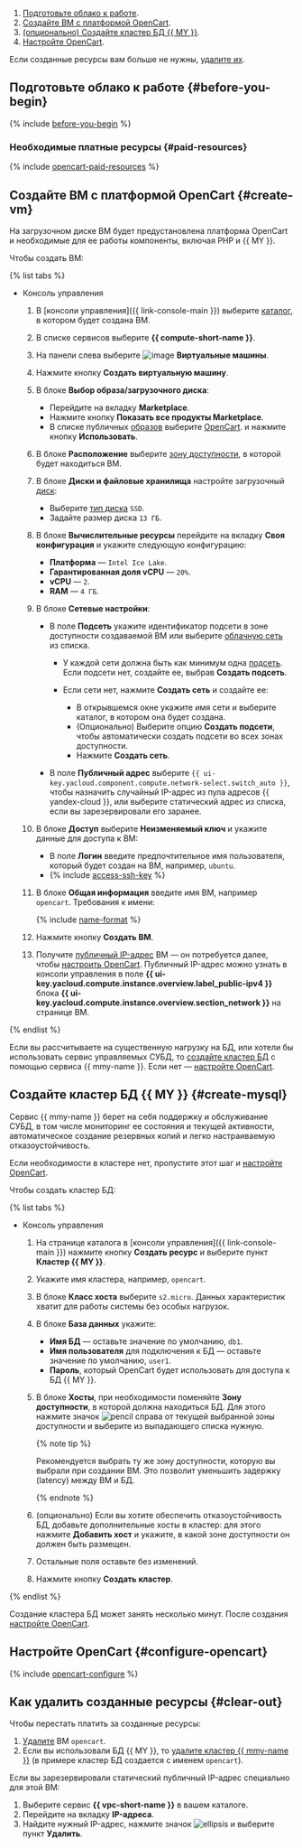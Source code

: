 1. [Подготовьте облако к работе](#before-you-begin).
1. [Создайте ВМ с платформой OpenCart](#create-vm).
1. [(опционально) Создайте кластер БД {{ MY }}](#create-mysql).
1. [Настройте OpenCart](#configure-opencart).

Если созданные ресурсы вам больше не нужны, [удалите их](#clear-out).


## Подготовьте облако к работе {#before-you-begin}

{% include [before-you-begin](../_tutorials_includes/before-you-begin.md) %}

### Необходимые платные ресурсы {#paid-resources}

{% include [opencart-paid-resources](../_tutorials_includes/opencart-paid-resources.md) %}

## Создайте ВМ с платформой OpenCart {#create-vm}

На загрузочном диске ВМ будет предустановлена платформа OpenCart и необходимые для ее работы компоненты, включая PHP и {{ MY }}.

Чтобы создать ВМ:

{% list tabs %}

- Консоль управления

  1. В [консоли управления]({{ link-console-main }}) выберите [каталог](../../resource-manager/concepts/resources-hierarchy.md#folder), в котором будет создана ВМ.
  1. В списке сервисов выберите **{{ compute-short-name }}**.
  1. На панели слева выберите ![image](../../_assets/console-icons/server.svg) **Виртуальные машины**.
  1. Нажмите кнопку **Создать виртуальную машину**.  
  1. В блоке **Выбор образа/загрузочного диска**:

      * Перейдите на вкладку **Marketplace**.
      * Нажмите кнопку **Показать все продукты Marketplace**.
      * В списке публичных [образов](../../compute/concepts/image.md) выберите [OpenCart](/marketplace/products/yc/opencart-3). и нажмите кнопку **Использовать**.

  1. В блоке **Расположение** выберите [зону доступности](../../overview/concepts/geo-scope.md), в которой будет находиться ВМ.
  1. В блоке **Диски и файловые хранилища** настройте загрузочный [диск](../../compute/concepts/disk.md):

      * Выберите [тип диска](../../compute/concepts/disk.md#disks_types) `SSD`.
      * Задайте размер диска `13 ГБ`.

  1. В блоке **Вычислительные ресурсы** перейдите на вкладку **Своя конфигурация** и укажите следующую конфигурацию:

      * **Платформа** — `Intel Ice Lake`.
      * **Гарантированная доля vCPU** — `20%`.
      * **vCPU** — `2`.
      * **RAM** — `4 ГБ`.

  1. В блоке **Сетевые настройки**:

      * В поле **Подсеть** укажите идентификатор подсети в зоне доступности создаваемой ВМ или выберите [облачную сеть](../../vpc/concepts/network.md#network) из списка.

          * У каждой сети должна быть как минимум одна [подсеть](../../vpc/concepts/network.md#subnet). Если подсети нет, создайте ее, выбрав **Создать подсеть**.
          * Если сети нет, нажмите **Создать сеть** и создайте ее:

              * В открывшемся окне укажите имя сети и выберите каталог, в котором она будет создана.
              * (Опционально) Выберите опцию **Создать подсети**, чтобы автоматически создать подсети во всех зонах доступности.
              * Нажмите **Создать сеть**.

      * В поле **Публичный адрес** выберите `{{ ui-key.yacloud.component.compute.network-select.switch_auto }}`, чтобы назначить случайный IP-адрес из пула адресов {{ yandex-cloud }}, или выберите статический адрес из списка, если вы зарезервировали его заранее.

    1. В блоке **Доступ** выберите **Неизменяемый ключ** и укажите данные для доступа к ВМ:

        * В поле **Логин** введите предпочтительное имя пользователя, который будет создан на ВМ, например, `ubuntu`.
        * {% include [access-ssh-key](../../_includes/compute/create/access-ssh-key.md) %}

  1. В блоке **Общая информация** введите имя ВМ, например `opencart`. Требования к имени:

      {% include [name-format](../../_includes/name-format.md) %}

  1. Нажмите кнопку **Создать ВМ**.
  1. Получите [публичный IP-адрес](../../vpc/concepts/address.md#public-addresses) ВМ — он потребуется далее, чтобы [настроить OpenCart](#configure-opencart). Публичный IP-адрес можно узнать в консоли управления в поле **{{ ui-key.yacloud.compute.instance.overview.label_public-ipv4 }}** блока **{{ ui-key.yacloud.compute.instance.overview.section_network }}** на странице ВМ.

{% endlist %}

Если вы рассчитываете на существенную нагрузку на БД, или хотели бы использовать сервис управляемых СУБД, то [создайте кластер БД](#create-mysql) с помощью сервиса {{ mmy-name }}. Если нет — [настройте OpenCart](#configure-opencart).

## Создайте кластер БД {{ MY }} {#create-mysql}

Сервис {{ mmy-name }} берет на себя поддержку и обслуживание СУБД, в том числе мониторинг ее состояния и текущей активности, автоматическое создание резервных копий и легко настраиваемую отказоустойчивость.

Если необходимости в кластере нет, пропустите этот шаг и [настройте OpenCart](#configure-opencart).

Чтобы создать кластер БД:

{% list tabs %}

- Консоль управления

  1. На странице каталога в [консоли управления]({{ link-console-main }}) нажмите кнопку **Создать ресурс** и выберите пункт **Кластер {{ MY }}**.
  1. Укажите имя кластера, например, `opencart`.
  1. В блоке **Класс хоста** выберите `s2.micro`. Данных характеристик хватит для работы системы без особых нагрузок.
  1. В блоке **База данных** укажите:
     * **Имя БД** — оставьте значение по умолчанию, `db1`.
     * **Имя пользователя** для подключения к БД — оставьте значение по умолчанию, `user1`.
     * **Пароль**, который OpenCart будет использовать для доступа к БД {{ MY }}.
  1. В блоке **Хосты**, при необходимости поменяйте **Зону доступности**, в которой должна находиться БД. Для этого нажмите значок ![pencil](../../_assets/console-icons/pencil.svg) справа от текущей выбранной зоны доступности и выберите из выпадающего списка нужную.

     {% note tip %}

     Рекомендуется выбрать ту же зону доступности, которую вы выбрали при создании ВМ. Это позволит уменьшить задержку (latency) между ВМ и БД.

     {% endnote %}

  1. (опционально) Если вы хотите обеспечить отказоустойчивость БД, добавьте дополнительные хосты в кластер: для этого нажмите **Добавить хост** и укажите, в какой зоне доступности он должен быть размещен.
  1. Остальные поля оставьте без изменений.
  1. Нажмите кнопку **Создать кластер**.

{% endlist %}

Создание кластера БД может занять несколько минут. После создания [настройте OpenCart](#configure-opencart).

## Настройте OpenCart {#configure-opencart}

{% include [opencart-configure](../_tutorials_includes/opencart-configure.md) %}

## Как удалить созданные ресурсы {#clear-out}

Чтобы перестать платить за созданные ресурсы:

1. [Удалите](../../compute/operations/vm-control/vm-delete.md) ВМ `opencart`.
1. Если вы использовали БД {{ MY }}, то [удалите кластер {{ mmy-name }}](../../managed-mysql/operations/cluster-delete.md) (в примере кластер БД создается с именем `opencart`).

Если вы зарезервировали статический публичный IP-адрес специально для этой ВМ:
1. Выберите сервис **{{ vpc-short-name }}** в вашем каталоге.
1. Перейдите на вкладку **IP-адреса**.
1. Найдите нужный IP-адрес, нажмите значок ![ellipsis](../../_assets/console-icons/ellipsis.svg) и выберите пункт **Удалить**.
